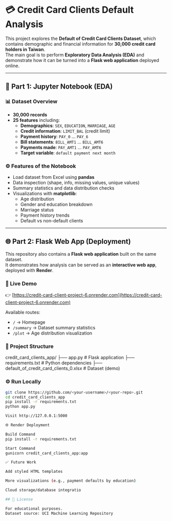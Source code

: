 # 💳 Credit Card Clients Default Analysis

This project explores the **Default of Credit Card Clients Dataset**, which contains demographic and financial information for **30,000 credit card holders in Taiwan**.  
The main goal is to perform **Exploratory Data Analysis (EDA)** and demonstrate how it can be turned into a **Flask web application** deployed online.

---

## 📒 Part 1: Jupyter Notebook (EDA)

### 📊 Dataset Overview
- **30,000 records**  
- **25 features** including:  
  - **Demographics**: `SEX`, `EDUCATION`, `MARRIAGE`, `AGE`  
  - **Credit information**: `LIMIT_BAL` (credit limit)  
  - **Payment history**: `PAY_0` … `PAY_6`  
  - **Bill statements**: `BILL_AMT1` … `BILL_AMT6`  
  - **Payments made**: `PAY_AMT1` … `PAY_AMT6`  
  - **Target variable**: `default payment next month`

### ⚙️ Features of the Notebook
- Load dataset from Excel using **pandas**  
- Data inspection (shape, info, missing values, unique values)  
- Summary statistics and data distribution checks  
- Visualizations with **matplotlib**:
  - Age distribution  
  - Gender and education breakdown  
  - Marriage status  
  - Payment history trends  
  - Default vs non-default clients  

---

## 🌐 Part 2: Flask Web App (Deployment)

This repository also contains a **Flask web application** built on the same dataset.  
It demonstrates how analysis can be served as an **interactive web app**, deployed with **Render**.

### 🚀 Live Demo
👉 [https://credit-card-client-project-6.onrender.com](https://credit-card-client-project-6.onrender.com)

Available routes:
- `/` → Homepage  
- `/summary` → Dataset summary statistics  
- `/plot` → Age distribution visualization  

### 📂 Project Structure
credit_card_clients_app/
├── app.py # Flask application
├── requirements.txt # Python dependencies
├── default_of_credit_card_clients_0.xlsx # Dataset (demo)


### ⚙️ Run Locally
```bash
git clone https://github.com/<your-username>/<your-repo>.git
cd credit_card_clients_app
pip install -r requirements.txt
python app.py

Visit http://127.0.0.1:5000

🌐 Render Deployment

Build Command
pip install -r requirements.txt

Start Command
gunicorn credit_card_clients_app:app

✅ Future Work

Add styled HTML templates

More visualizations (e.g., payment defaults by education)

Cloud storage/database integratio

## 📜 License

For educational purposes.  
Dataset source: UCI Machine Learning Repository

